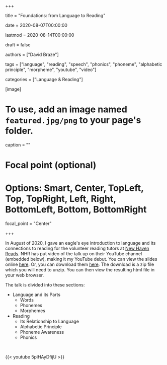 +++ 

title = "Foundations: from Language to Reading" 

date = 2020-08-07T00:00:00 

lastmod = 2020-08-14T00:00:00 

draft = false

authors = ["David Braze"]

tags = ["language", "reading", "speech", "phonics", "phoneme", "alphabetic principle", "morpheme", "youtube", "video"] 

categories = ["Language & Reading"]

[image]
  # To use, add an image named `featured.jpg/png` to your page's folder.
  caption = ""
  # Focal point (optional)
  # Options: Smart, Center, TopLeft, Top, TopRight, Left, Right, BottomLeft, Bottom, BottomRight
  focal_point = "Center"

+++

In August of 2020, I gave an eagle's eye introduction to language and its connections to reading for the volunteer reading tutors at [New Haven Reads](https://newhavenreads.org/). NHR has put video of the talk up on their YouTube channel (embedded below), making it my YouTube debut. You can view the slides online [here](/files/foundations-lang-lit-NHR.html). Or, you can download them [here](/files/foundations-lang-lit-NHR.zip). The download is a zip file which you will need to unzip. You can then view the resulting html file in your web browser. 

The talk is divided into these sections:

* Language and its Parts
  + Words
  + Phonemes
  + Morphemes
* Reading
  + Its Relationship to Language
  + Alphabetic Principle
  + Phoneme Awareness
  + Phonics

<br>

{{< youtube 5plHAyDfijU >}}

<br><br>

